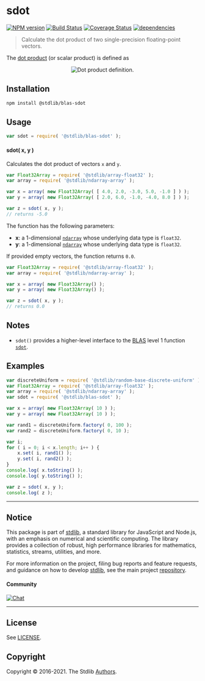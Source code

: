<!--

@license Apache-2.0

Copyright (c) 2020 The Stdlib Authors.

Licensed under the Apache License, Version 2.0 (the "License");
you may not use this file except in compliance with the License.
You may obtain a copy of the License at

   http://www.apache.org/licenses/LICENSE-2.0

Unless required by applicable law or agreed to in writing, software
distributed under the License is distributed on an "AS IS" BASIS,
WITHOUT WARRANTIES OR CONDITIONS OF ANY KIND, either express or implied.
See the License for the specific language governing permissions and
limitations under the License.

-->

# sdot

[![NPM version][npm-image]][npm-url] [![Build Status][test-image]][test-url] [![Coverage Status][coverage-image]][coverage-url] [![dependencies][dependencies-image]][dependencies-url]

> Calculate the dot product of two single-precision floating-point vectors.

<section class="intro">

The [dot product][dot-product] (or scalar product) is defined as

<!-- <equation class="equation" label="eq:dot_product" align="center" raw="\mathbf{x}\cdot\mathbf{y} = \sum_{i=0}^{N-1} x_i y_i = x_0 y_0 + x_1 y_1 + \ldots + x_{N-1} y_{N-1}" alt="Dot product definition."> -->

<div class="equation" align="center" data-raw-text="\mathbf{x}\cdot\mathbf{y} = \sum_{i=0}^{N-1} x_i y_i = x_0 y_0 + x_1 y_1 + \ldots + x_{N-1} y_{N-1}" data-equation="eq:dot_product">
    <img src="https://cdn.jsdelivr.net/gh/stdlib-js/stdlib@03fff24f5a7ba807a292f08cfef75ed0748e40de/lib/node_modules/@stdlib/blas/sdot/docs/img/equation_dot_product.svg" alt="Dot product definition.">
    <br>
</div>

<!-- </equation> -->

</section>

<!-- /.intro -->

<section class="installation">

## Installation

```bash
npm install @stdlib/blas-sdot
```

</section>

<section class="usage">

## Usage

```javascript
var sdot = require( '@stdlib/blas-sdot' );
```

#### sdot( x, y )

Calculates the dot product of vectors `x` and `y`.

```javascript
var Float32Array = require( '@stdlib/array-float32' );
var array = require( '@stdlib/ndarray-array' );

var x = array( new Float32Array( [ 4.0, 2.0, -3.0, 5.0, -1.0 ] ) );
var y = array( new Float32Array( [ 2.0, 6.0, -1.0, -4.0, 8.0 ] ) );

var z = sdot( x, y );
// returns -5.0
```

The function has the following parameters:

-   **x**: a 1-dimensional [`ndarray`][@stdlib/ndarray/array] whose underlying data type is `float32`.
-   **y**: a 1-dimensional [`ndarray`][@stdlib/ndarray/array] whose underlying data type is `float32`.

If provided empty vectors, the function returns `0.0`.

```javascript
var Float32Array = require( '@stdlib/array-float32' );
var array = require( '@stdlib/ndarray-array' );

var x = array( new Float32Array() );
var y = array( new Float32Array() );

var z = sdot( x, y );
// returns 0.0
```

</section>

<!-- /.usage -->

<section class="notes">

## Notes

-   `sdot()` provides a higher-level interface to the [BLAS][blas] level 1 function [`sdot`][@stdlib/blas/base/sdot].

</section>

<!-- /.notes -->

<section class="examples">

## Examples

<!-- eslint no-undef: "error" -->

```javascript
var discreteUniform = require( '@stdlib/random-base-discrete-uniform' );
var Float32Array = require( '@stdlib/array-float32' );
var array = require( '@stdlib/ndarray-array' );
var sdot = require( '@stdlib/blas-sdot' );

var x = array( new Float32Array( 10 ) );
var y = array( new Float32Array( 10 ) );

var rand1 = discreteUniform.factory( 0, 100 );
var rand2 = discreteUniform.factory( 0, 10 );

var i;
for ( i = 0; i < x.length; i++ ) {
    x.set( i, rand1() );
    y.set( i, rand2() );
}
console.log( x.toString() );
console.log( y.toString() );

var z = sdot( x, y );
console.log( z );
```

</section>

<!-- /.examples -->


<section class="main-repo" >

* * *

## Notice

This package is part of [stdlib][stdlib], a standard library for JavaScript and Node.js, with an emphasis on numerical and scientific computing. The library provides a collection of robust, high performance libraries for mathematics, statistics, streams, utilities, and more.

For more information on the project, filing bug reports and feature requests, and guidance on how to develop [stdlib][stdlib], see the main project [repository][stdlib].

#### Community

[![Chat][chat-image]][chat-url]

---

## License

See [LICENSE][stdlib-license].


## Copyright

Copyright &copy; 2016-2021. The Stdlib [Authors][stdlib-authors].

</section>

<!-- /.stdlib -->

<!-- Section for all links. Make sure to keep an empty line after the `section` element and another before the `/section` close. -->

<section class="links">

[npm-image]: http://img.shields.io/npm/v/@stdlib/blas-sdot.svg
[npm-url]: https://npmjs.org/package/@stdlib/blas-sdot

[test-image]: https://github.com/stdlib-js/blas-sdot/actions/workflows/test.yml/badge.svg
[test-url]: https://github.com/stdlib-js/blas-sdot/actions/workflows/test.yml

[coverage-image]: https://img.shields.io/codecov/c/github/stdlib-js/blas-sdot/main.svg
[coverage-url]: https://codecov.io/github/stdlib-js/blas-sdot?branch=main

[dependencies-image]: https://img.shields.io/david/stdlib-js/blas-sdot.svg
[dependencies-url]: https://david-dm.org/stdlib-js/blas-sdot/main

[chat-image]: https://img.shields.io/gitter/room/stdlib-js/stdlib.svg
[chat-url]: https://gitter.im/stdlib-js/stdlib/

[stdlib]: https://github.com/stdlib-js/stdlib

[stdlib-authors]: https://github.com/stdlib-js/stdlib/graphs/contributors

[stdlib-license]: https://raw.githubusercontent.com/stdlib-js/blas-sdot/main/LICENSE

[dot-product]: https://en.wikipedia.org/wiki/Dot_product

[blas]: http://www.netlib.org/blas

[@stdlib/blas/base/sdot]: https://github.com/stdlib-js/blas-base-sdot

[@stdlib/ndarray/array]: https://github.com/stdlib-js/ndarray-array

</section>

<!-- /.links -->
